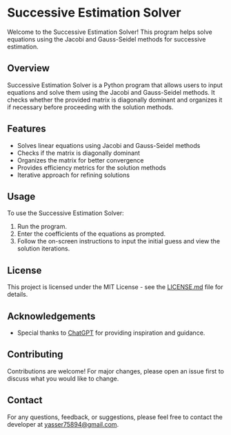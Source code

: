 # Successive Estimation Solver

Welcome to the Successive Estimation Solver! This program helps solve equations using the Jacobi and Gauss-Seidel methods for successive estimation.

## Overview

Successive Estimation Solver is a Python program that allows users to input equations and solve them using the Jacobi and Gauss-Seidel methods. It checks whether the provided matrix is diagonally dominant and organizes it if necessary before proceeding with the solution methods.

## Features

- Solves linear equations using Jacobi and Gauss-Seidel methods
- Checks if the matrix is diagonally dominant
- Organizes the matrix for better convergence
- Provides efficiency metrics for the solution methods
- Iterative approach for refining solutions

## Usage

To use the Successive Estimation Solver:

1. Run the program.
2. Enter the coefficients of the equations as prompted.
3. Follow the on-screen instructions to input the initial guess and view the solution iterations.

## License

This project is licensed under the MIT License - see the [LICENSE.md](LICENSE.md) file for details.

## Acknowledgements

- Special thanks to [ChatGPT](https://github.com/openai/gpt-3.5) for providing inspiration and guidance.

## Contributing

Contributions are welcome! For major changes, please open an issue first to discuss what you would like to change.

## Contact

For any questions, feedback, or suggestions, please feel free to contact the developer at [yasser75894@gmail.com](yasser75894@gmail.com).
